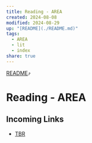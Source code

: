 ```yaml
---
title: Reading - AREA
created: 2024-08-08
modified: 2024-08-29
up: "[README](./README.md)"
tags:
  - AREA
  - lit
  - index
share: true
---
```

[README](./README.md)⤴️
# Reading - AREA
## Incoming Links
- [TBR](./TBR.md)

